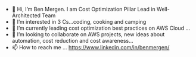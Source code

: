 - 👋 Hi, I’m Ben Mergen. I am Cost Optimization Pillar Lead in Well-Architected Team
- 👀 I’m interested in 3 Cs...coding, cooking and camping 
- 🌱 I’m currently leading cost optimization best practices on AWS Cloud ...
- 💞️ I’m looking to collaborate on AWS projects, new ideas about automation, cost reduction and cost awareness...
- 📫 How to reach me ... https://www.linkedin.com/in/benmergen/

<!---
mergenf/mergenf is a ✨ special ✨ repository because its `README.md` (this file) appears on your GitHub profile.
You can click the Preview link to take a look at your changes.
--->
